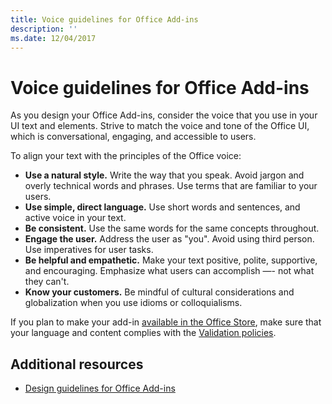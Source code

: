 ```yaml
---
title: Voice guidelines for Office Add-ins
description: ''
ms.date: 12/04/2017
---
```



# Voice guidelines for Office Add-ins

As you design your Office Add-ins, consider the voice that you use in your UI text and elements. Strive to match the voice and tone of the Office UI, which is conversational, engaging, and accessible to users. 

To align your text with the principles of the Office voice:

- **Use a natural style.** Write the way that you speak. Avoid jargon and overly technical words and phrases. Use terms that are familiar to your users.
- **Use simple, direct language.** Use short words and sentences, and active voice in your text. 
- **Be consistent.** Use the same words for the same concepts throughout.
- **Engage the user.** Address the user as "you". Avoid using third person. Use imperatives for user tasks.
- **Be helpful and empathetic.** Make your text positive, polite, supportive, and encouraging. Emphasize what users can accomplish ―- not what they can't.
- **Know your customers.** Be mindful of cultural considerations and globalization when you use idioms or colloquialisms.

If you plan to make your add-in [available in the Office Store](https://dev.office.com/officestore/docs/submit-to-the-office-store), make sure that your language and content complies with the [Validation policies](https://dev.office.com/officestore/docs/validation-policies).

## Additional resources

- [Design guidelines for Office Add-ins](../add-in-design.md)